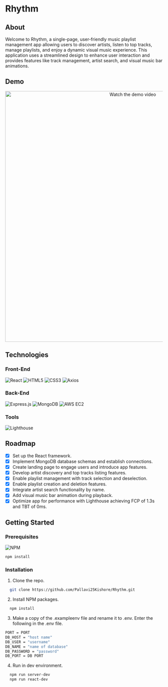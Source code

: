 # Rhythm

## About
Welcome to Rhythm, a single-page, user-friendly music playlist management app allowing users to discover artists, listen to top tracks, manage playlists, and enjoy a dynamic visual music experience. This application uses a streamlined design to enhance user interaction and provides features like track management, artist search, and visual music bar animations.

## Demo
<div align="center">
  <a href="https://youtu.be/009kZ9izUjc">
    <img src="https://img.youtube.com/vi/009kZ9izUjc/0.jpg" alt="Watch the demo video" width="800px"/>
  </a>
</div>

## Technologies
### Front-End
![React](https://img.shields.io/badge/react-black?style=for-the-badge&logo=react)
![HTML5](https://img.shields.io/badge/html5-black?style=for-the-badge&logo=html5)
![CSS3](https://img.shields.io/badge/css3-black?style=for-the-badge&logo=css3)
![Axios](https://img.shields.io/badge/axios-black?style=for-the-badge&logo=axios)

### Back-End
![Express.js](https://img.shields.io/badge/express.js-black?style=for-the-badge&logo=express)
![MongoDB](https://img.shields.io/badge/mongodb-black?style=for-the-badge&logo=mongodb)
![AWS EC2](https://img.shields.io/badge/aws%20ec2-black?style=for-the-badge&logo=amazon-aws)

### Tools
![Lighthouse](https://img.shields.io/badge/lighthouse-black?style=for-the-badge&logo=lighthouse)

## Roadmap
 - [X] Set up the React framework.
 - [X] Implement MongoDB database schemas and establish connections.
 - [X] Create landing page to engage users and introduce app features.
 - [X] Develop artist discovery and top tracks listing features.
 - [X] Enable playlist management with track selection and deselection.
 - [X] Enable playlist creation and deletion features.
 - [X] Integrate artist search functionality by name.
 - [X] Add visual music bar animation during playback.
 - [X] Optimize app for performance with Lighthouse achieving FCP of 1.3s and TBT of 0ms.

## Getting Started
### Prerequisites
![NPM](https://img.shields.io/badge/NPM-%23000000.svg?style=for-the-badge&logo=npm&logoColor=white)
```sh
npm install
```

### Installation
1. Clone the repo.
```sh
  git clone https://github.com/Pallavi25Kishore/Rhythm.git
```

2. Install NPM packages.
```sh
  npm install
```

3. Make a copy of the .exampleenv file and rename it to .env. Enter the following in the .env file.
```sh
PORT = PORT
DB_HOST = "host name"
DB_USER = "username"
DB_NAME = "name of database"
DB_PASSWORD = "password"
DB_PORT = DB PORT
```

4. Run in dev environment.
```sh
  npm run server-dev
  npm run react-dev
```


